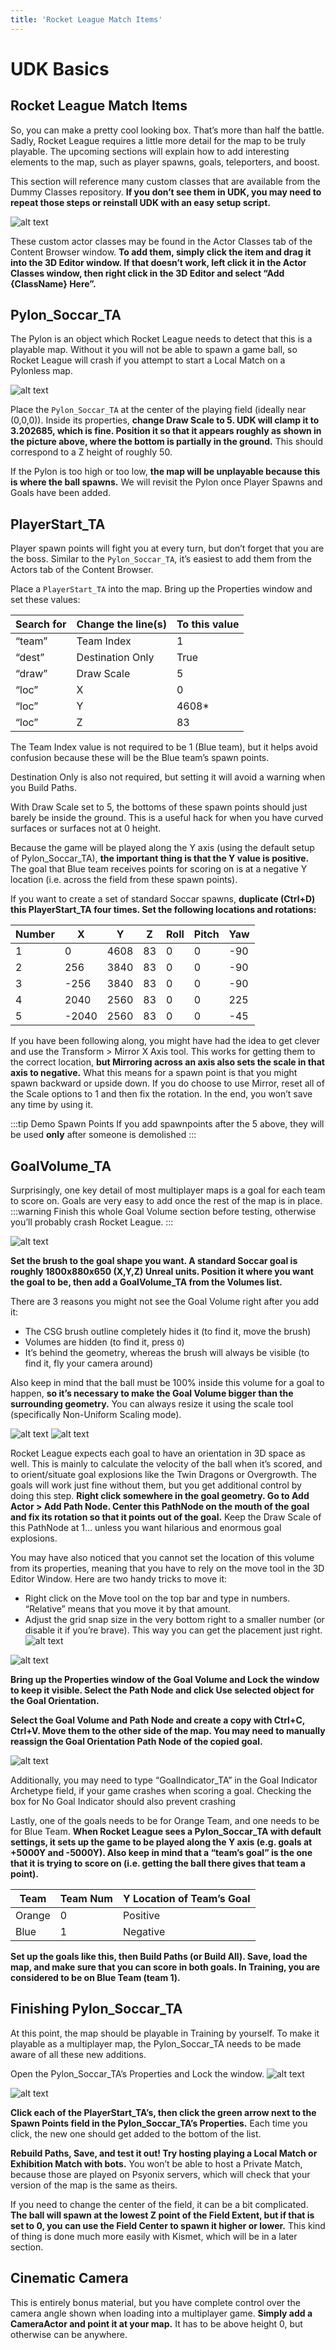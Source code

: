 ```yaml
---
title: 'Rocket League Match Items'
---
```

# UDK Basics

## Rocket League Match Items

So, you can make a pretty cool looking box. That’s more than half the battle. Sadly, Rocket League requires a little more detail for the map to be truly playable. The upcoming sections will explain how to add interesting elements to the map, such as player spawns, goals, teleporters, and boost.

This section will reference many custom classes that are available from the Dummy Classes repository. **If you don’t see them in UDK, you may need to repeat those steps or reinstall UDK with an easy setup script.**

![alt text](~@images/UDK/basics/image167.png "Next stop, Hollywood")

These custom actor classes may be found in the Actor Classes tab of the Content Browser window. **To add them, simply click the item and drag it into the 3D Editor window. If that doesn’t work, left click it in the Actor Classes window, then right click in the 3D Editor and select “Add {ClassName} Here”.**

## Pylon_Soccar_TA

The Pylon is an object which Rocket League needs to detect that this is a playable map. Without it you will not be able to spawn a game ball, so Rocket League will crash if you attempt to start a Local Match on a Pylonless map.

![alt text](~@images/UDK/basics/image102.png "You must construct additional pylon_soccar_ta’s")

Place the `Pylon_Soccar_TA` at the center of the playing field (ideally near (0,0,0)). Inside its properties, **change Draw Scale to 5. UDK will clamp it to 3.202685, which is fine. Position it so that it appears roughly as shown in the picture above, where the bottom is partially in the ground.** This should correspond to a Z height of roughly 50.

If the Pylon is too high or too low, **the map will be unplayable because this is where the ball spawns.** We will revisit the Pylon once Player Spawns and Goals have been added.

## PlayerStart_TA

Player spawn points will fight you at every turn, but don’t forget that you are the boss. Similar to the `Pylon_Soccar_TA`, it’s easiest to add them from the Actors tab of the Content Browser.


Place a `PlayerStart_TA` into the map. Bring up the Properties window and set these values:

|Search for|Change the line(s)|To this value|
|------|------|------|
|“team”|Team Index|1|
|“dest”|Destination Only|True|
|“draw”|Draw Scale|5|
|“loc”|X|0|
|“loc”|Y|4608*|
|“loc”|Z|83|

The Team Index value is not required to be 1 (Blue team), but it helps avoid confusion because these will be the Blue team’s spawn points.

Destination Only is also not required, but setting it will avoid a warning when you Build Paths.

With Draw Scale set to 5, the bottoms of these spawn points should just barely be inside the ground. This is a useful hack for when you have curved surfaces or surfaces not at 0 height.

Because the game will be played along the Y axis (using the default setup of Pylon_Soccar_TA), **the important thing is that the Y value is positive.** The goal that Blue team receives points for scoring on is at a negative Y location (i.e. across the field from these spawn points).

If you want to create a set of standard Soccar spawns, **duplicate (Ctrl+D) this PlayerStart_TA four times. Set the following locations and rotations:**


|Number|X|Y|Z|Roll|Pitch|Yaw|
|------|------|------|------|------|------|------|
|1|0|4608|83|0|0|-90|
|2|256|3840|83|0|0|-90|
|3|-256|3840|83|0|0|-90|
|4|2040|2560|83|0|0|225|
|5|-2040|2560|83|0|0|-45|


If you have been following along, you might have had the idea to get clever and use the Transform > Mirror X Axis tool. This works for getting them to the correct location, **but Mirroring across an axis also sets the scale in that axis to negative.** What this means for a spawn point is that you might spawn backward or upside down. If you do choose to use Mirror, reset all of the Scale options to 1 and then fix the rotation. In the end, you won’t save any time by using it.

:::tip Demo Spawn Points
If you add spawnpoints after the 5 above, they will be used **only** after someone is demolished
:::

## GoalVolume_TA

Surprisingly, one key detail of most multiplayer maps is a goal for each team to score on. Goals are very easy to add once the rest of the map is in place. 
:::warning
Finish this whole Goal Volume section before testing, otherwise you’ll probably crash Rocket League.
:::

![alt text](~@images/UDK/basics/image71.png "“If you want to be happy, set a goal that commands your thoughts, liberates your energy, and inspires your hopes” - Andrew Carnegie")

**Set the brush to the goal shape you want. A standard Soccar goal is roughly 1800x880x650 (X,Y,Z) Unreal units. Position it where you want the goal to be, then add a GoalVolume_TA from the Volumes list.**

There are 3 reasons you might not see the Goal Volume right after you add it:

* The CSG brush outline completely hides it (to find it, move the brush)
* Volumes are hidden (to find it, press `O`)
* It’s behind the geometry, whereas the brush will always be visible (to find it, fly your camera around)

Also keep in mind that the ball must be 100% inside this volume for a goal to happen, **so it’s necessary to make the Goal Volume bigger than the surrounding geometry.** You can always resize it using the scale tool (specifically Non-Uniform Scaling mode).

![alt text](~@images/UDK/basics/image74.png)
![alt text](~@images/UDK/basics/image140.png "Fight the system / Find the path")

Rocket League expects each goal to have an orientation in 3D space as well. This is mainly to calculate the velocity of the ball when it’s scored, and to orient/situate goal explosions like the Twin Dragons or Overgrowth. The goals will work just fine without them, but you get additional control by doing this step. **Right click somewhere in the goal geometry. Go to Add Actor > Add Path Node. Center this PathNode on the mouth of the goal and fix its rotation so that it points out of the goal.** Keep the Draw Scale of this PathNode at 1… unless you want hilarious and enormous goal explosions.


You may have also noticed that you cannot set the location of this volume from its properties, meaning that you have to rely on the move tool in the 3D Editor Window. Here are two handy tricks to move it:

* Right click on the Move tool on the top bar and type in numbers. “Relative” means that you move it by that amount.
* Adjust the grid snap size in the very bottom right to a smaller number (or disable it if you’re brave). This way you can get the placement just right.
![alt text](~@images/UDK/basics/image60.png)

![alt text](~@images/UDK/basics/image211.png "Lock and load")

**Bring up the Properties window of the Goal Volume and Lock the window to keep it visible. Select the Path Node and click Use selected object for the Goal Orientation.**


**Select the Goal Volume and Path Node and create a copy with Ctrl+C, Ctrl+V. Move them to the other side of the map. You may need to manually reassign the Goal Orientation Path Node of the copied goal.**

![alt text](~@images/UDK/basics/image197.png "Orange -> O -> 0. Blue -> Cold -> Negative")

Additionally, you may need to type “GoalIndicator_TA” in the Goal Indicator Archetype field, if your game crashes when scoring a goal. Checking the box for No Goal Indicator should also prevent crashing

Lastly, one of the goals needs to be for Orange Team, and one needs to be for Blue Team. **When Rocket League sees a Pylon_Soccar_TA with default settings, it sets up the game to be played along the Y axis (e.g. goals at +5000Y and -5000Y). Also keep in mind that a “team’s goal” is the one that it is trying to score on (i.e. getting the ball there gives that team a point).**


|Team|Team Num|Y Location of Team’s Goal|
|------|------|------|
|Orange|0|Positive|
|Blue|1|Negative|

**Set up the goals like this, then Build Paths (or Build All). Save, load the map, and make sure that you can score in both goals. In Training, you are considered to be on Blue Team (team 1).**

## Finishing Pylon_Soccar_TA

At this point, the map should be playable in Training by yourself. To make it playable as a multiplayer map, the Pylon_Soccar_TA needs to be made aware of all these new additions.

Open the Pylon_Soccar_TA’s Properties and Lock the window. ![alt text](~@images/UDK/basics/image48.png)

![alt text](~@images/UDK/basics/image93.png "The Green Arrow is now your favorite superhero")

**Click each of the PlayerStart_TA’s, then click the green arrow next to the Spawn Points field in the Pylon_Soccar_TA’s Properties.** Each time you click, the new one should get added to the bottom of the list.

**Rebuild Paths, Save, and test it out! Try hosting playing a Local Match or Exhibition Match with bots.** You won’t be able to host a Private Match, because those are played on Psyonix servers, which will check that your version of the map is the same as theirs.

If you need to change the center of the field, it can be a bit complicated. **The ball will spawn at the lowest Z point of the Field Extent, but if that is set to 0, you can use the Field Center to spawn it higher or lower.** This kind of thing is done much more easily with Kismet, which will be in a later section.

## Cinematic Camera

This is entirely bonus material, but you have complete control over the camera angle shown when loading into a multiplayer game. **Simply add a CameraActor and point it at your map.** It has to be above height 0, but otherwise can be anywhere.

